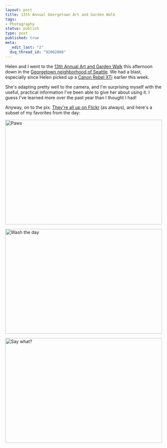 ```yaml
--- 
layout: post
title: 13th Annual Georgetown Art and Garden Walk
tags: 
- Photography
status: publish
type: post
published: true
meta: 
  _edit_last: "2"
  dsq_thread_id: "92062808"
---
```

Helen and I went to the <a href="http://www.yelp.com/events/seattle-georgetown-art-and-garden-walk">13th Annual Art and Garden Walk</a> this afternoon down in the <a href="http://www.georgetownneighborhood.com/">Georgetown neighborhood of Seattle</a>. We had a blast, especially since Helen picked up a <a href="http://www.amazon.com/gp/product/B000I1ZWRC?ie=UTF8&amp;tag=sixdollarchim-20&amp;linkCode=as2&amp;camp=1789&amp;creative=9325&amp;creativeASIN=B000I1ZWRC">Canon Rebel XTi</a><img style="border:none !important; margin:0px !important;" src="http://www.assoc-amazon.com/e/ir?t=sixdollarchim-20&amp;l=as2&amp;o=1&amp;a=B000I1ZWRC" border="0" alt="" width="1" height="1" /> earlier this week. 

She's adapting pretty well to the camera, and I'm surprising myself with the useful, practical information I've been able to give her about using it. I guess I've learned more over the past year than I thought I had!

Anyway, on to the pix. <a href="http://flickr.com/photos/aaronbrethorst/sets/72157606150562216/">They're all up on Flickr</a> (as always), and here's a subset of my favorites from the day:

<a title="Paws by aaronbrethorst, on Flickr" href="http://www.flickr.com/photos/aaronbrethorst/2665660075/"><img src="http://farm4.static.flickr.com/3135/2665660075_415a46bbc8.jpg" alt="Paws" width="500" height="333" /></a>

<a title="Wash the day by aaronbrethorst, on Flickr" href="http://www.flickr.com/photos/aaronbrethorst/2665675011/"><img src="http://farm4.static.flickr.com/3065/2665675011_ab11640329.jpg" alt="Wash the day" width="500" height="333" /></a>

<a title="Say what? by aaronbrethorst, on Flickr" href="http://www.flickr.com/photos/aaronbrethorst/2665650873/"><img src="http://farm4.static.flickr.com/3184/2665650873_070da15ebc.jpg" alt="Say what?" width="500" height="333" /></a> 
